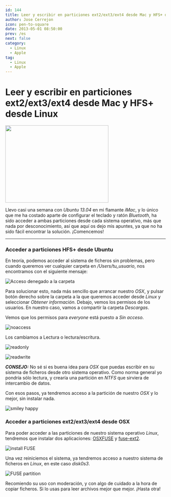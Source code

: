 ```yaml
---
id: 144
title: Leer y escribir en particiones ext2/ext3/ext4 desde Mac y HFS+ desde Linux
author: Jose Cerrejon
icon: pen-to-square
date: 2013-05-01 08:50:00
prev: /es
next: false
category:
  - Linux
  - Apple
tag:
  - Linux
  - Apple
---
```


# Leer y escribir en particiones ext2/ext3/ext4 desde Mac y HFS+ desde Linux

<a href="/images/2013/05/ubu_desktop.jpg" target="_blank" title="Pulsa para ver en ventana aparte"><img src="/images/2013/05/ubu_desktop_min.jpg" width="324" height="242"></a>

Llevo casi una semana con *Ubuntu 13.04* en mi flamante *iMac*, y lo único que me ha costado aparte de configurar el teclado y ratón *Bluetooth*, ha sido acceder a ambas particiones desde cada sistema operativo, más que nada por desconocimiento, así que aquí os dejo mis apuntes, ya que no ha sido fácil encontrar la solución. ¡Comencemos!

- - -
###  Acceder a particiones HFS+ desde Ubuntu

En teoría, podemos acceder al sistema de ficheros sin problemas, pero cuando queremos ver cualquier carpeta en */Users/tu_usuario*, nos encontramos con el siguiente mensaje:

![Acceso denegado a la carpeta](/images/2013/05/no_access.jpg "Acceso denegado a la carpeta")

Para solucionar esto, nada más sencillo que arrancar nuestro *OSX*, y pulsar botón derecho sobre la carpeta a la que queremos acceder desde *Linux* y seleccionar *Obtener información*. Debajo, vemos los permisos de los usuarios. En nuestro caso, vamos a compartir la carpeta *Descargas*. 

Vemos que los permisos para *everyone* está puesto a *Sin acceso*. 

![noaccess](/images/2013/05/dload_noaccess.jpg)

Los cambiamos a Lectura o lectura/escritura.

![readonly](/images/2013/05/dload_readonly.jpg)

![readwrite](/images/2013/05/dload_rw.jpg)

***CONSEJO:*** No sé si es buena idea para *OSX* que puedas escribir en su sistema de ficheros desde otro sistema operativo. Como norma general yo pondría sólo lectura, y crearía una partición en *NTFS* que sirviera de intercambio de datos.

Con esos pasos, ya tendremos acceso a la partición de nuestro *OSX* y lo mejor, sin instalar nada.

![smiley happy](/css/sm/happy.png)

###  Acceder a particiones ext2/ext3/ext4 desde OSX

Para poder acceder a las particiones de nuestro sistema operativo *Linux*, tendremos que instalar dos aplicaciones: [OSXFUSE](http://osxfuse.github.io) y [fuse-ext2](http://sourceforge.net/projects/fuse-ext2/).

![install FUSE](/images/2013/05/fuse_install.jpg)

Una vez reiniciemos el sistema, ya tendremos acceso a nuestro sistema de ficheros en *Linux*, en este caso *disk0s3*.

![FUSE partition](/images/2013/05/fuse_partitions.jpg)

 Recomiendo su uso con moderación, y con algo de cuidado a la hora de copiar ficheros. Si lo usas para leer archivos mejor que mejor. ¡Hasta otra!